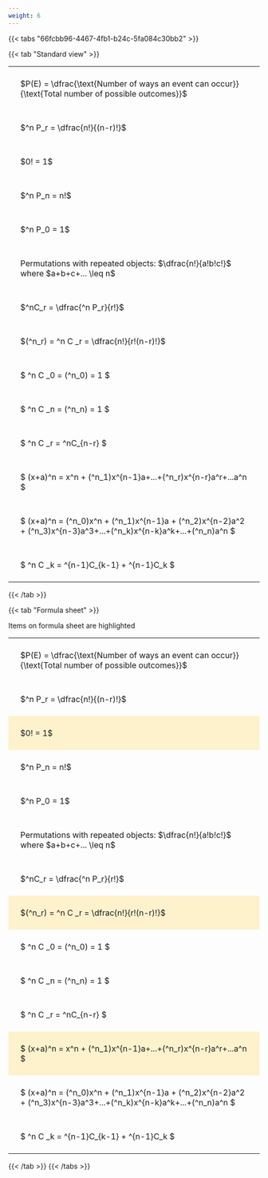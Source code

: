 ```yaml
---
weight: 6
---
```


{{< tabs "66fcbb96-4467-4fb1-b24c-5fa084c30bb2" >}}

{{< tab "Standard view" >}}

<style type="text/css">
#T_2c08e th.col_heading {
  text-align: left;
  font-size: 1em;
}
#T_2c08e td {
  text-align: left;
  font-size: 1em;
  padding: 1.5em;
}
</style>
<table id="T_2c08e">
  <thead>
  </thead>
  <tbody>
    <tr>
      <td id="T_2c08e_row0_col0" class="data row0 col0" >$P(E) = \dfrac{\text{Number of ways an event can occur}}{\text{Total number of possible outcomes}}$</td>
    </tr>
    <tr>
      <td id="T_2c08e_row1_col0" class="data row1 col0" >$^n P_r = \dfrac{n!}{(n-r)!}$</td>
    </tr>
    <tr>
      <td id="T_2c08e_row2_col0" class="data row2 col0" >$0! = 1$</td>
    </tr>
    <tr>
      <td id="T_2c08e_row3_col0" class="data row3 col0" >$^n P_n = n!$</td>
    </tr>
    <tr>
      <td id="T_2c08e_row4_col0" class="data row4 col0" >$^n P_0 = 1$</td>
    </tr>
    <tr>
      <td id="T_2c08e_row5_col0" class="data row5 col0" >Permutations with repeated objects: $\dfrac{n!}{a!b!c!}$ where $a+b+c+... \leq n$</td>
    </tr>
    <tr>
      <td id="T_2c08e_row6_col0" class="data row6 col0" >$^nC_r = \dfrac{^n P_r}{r!}$</td>
    </tr>
    <tr>
      <td id="T_2c08e_row7_col0" class="data row7 col0" >$(^n_r) = ^n C _r = \dfrac{n!}{r!(n-r)!}$</td>
    </tr>
    <tr>
      <td id="T_2c08e_row8_col0" class="data row8 col0" >$ ^n C _0 = (^n_0) = 1 $</td>
    </tr>
    <tr>
      <td id="T_2c08e_row9_col0" class="data row9 col0" >$ ^n C _n = (^n_n) = 1 $</td>
    </tr>
    <tr>
      <td id="T_2c08e_row10_col0" class="data row10 col0" >$ ^n C _r = ^nC_{n-r} $</td>
    </tr>
    <tr>
      <td id="T_2c08e_row11_col0" class="data row11 col0" >$ (x+a)^n = x^n + (^n_1)x^{n-1}a+...+(^n_r)x^{n-r}a^r+...a^n    $</td>
    </tr>
    <tr>
      <td id="T_2c08e_row12_col0" class="data row12 col0" >$ (x+a)^n = (^n_0)x^n + (^n_1)x^{n-1}a + (^n_2)x^{n-2}a^2 + (^n_3)x^{n-3}a^3+...+(^n_k)x^{n-k}a^k+...+(^n_n)a^n $</td>
    </tr>
    <tr>
      <td id="T_2c08e_row13_col0" class="data row13 col0" >$ ^n C _k = ^{n-1}C_{k-1} + ^{n-1}C_k $</td>
    </tr>
  </tbody>
</table>
{{< /tab >}}

{{< tab "Formula sheet" >}}

Items on formula sheet are highlighted 
<br>
<style type="text/css">
#T_da9b1 th.col_heading {
  text-align: left;
  font-size: 1em;
}
#T_da9b1 td {
  text-align: left;
  font-size: 1em;
  padding: 1.5em;
}
#T_da9b1_row0_col0, #T_da9b1_row1_col0, #T_da9b1_row3_col0, #T_da9b1_row4_col0, #T_da9b1_row5_col0, #T_da9b1_row6_col0, #T_da9b1_row8_col0, #T_da9b1_row9_col0, #T_da9b1_row10_col0, #T_da9b1_row12_col0, #T_da9b1_row13_col0 {
  background-color: rgba(0,0,0,0);
}
#T_da9b1_row2_col0, #T_da9b1_row7_col0, #T_da9b1_row11_col0 {
  background-color: rgba(255,194,10, 0.2);
}
</style>
<table id="T_da9b1">
  <thead>
  </thead>
  <tbody>
    <tr>
      <td id="T_da9b1_row0_col0" class="data row0 col0" >$P(E) = \dfrac{\text{Number of ways an event can occur}}{\text{Total number of possible outcomes}}$</td>
    </tr>
    <tr>
      <td id="T_da9b1_row1_col0" class="data row1 col0" >$^n P_r = \dfrac{n!}{(n-r)!}$</td>
    </tr>
    <tr>
      <td id="T_da9b1_row2_col0" class="data row2 col0" >$0! = 1$</td>
    </tr>
    <tr>
      <td id="T_da9b1_row3_col0" class="data row3 col0" >$^n P_n = n!$</td>
    </tr>
    <tr>
      <td id="T_da9b1_row4_col0" class="data row4 col0" >$^n P_0 = 1$</td>
    </tr>
    <tr>
      <td id="T_da9b1_row5_col0" class="data row5 col0" >Permutations with repeated objects: $\dfrac{n!}{a!b!c!}$ where $a+b+c+... \leq n$</td>
    </tr>
    <tr>
      <td id="T_da9b1_row6_col0" class="data row6 col0" >$^nC_r = \dfrac{^n P_r}{r!}$</td>
    </tr>
    <tr>
      <td id="T_da9b1_row7_col0" class="data row7 col0" >$(^n_r) = ^n C _r = \dfrac{n!}{r!(n-r)!}$</td>
    </tr>
    <tr>
      <td id="T_da9b1_row8_col0" class="data row8 col0" >$ ^n C _0 = (^n_0) = 1 $</td>
    </tr>
    <tr>
      <td id="T_da9b1_row9_col0" class="data row9 col0" >$ ^n C _n = (^n_n) = 1 $</td>
    </tr>
    <tr>
      <td id="T_da9b1_row10_col0" class="data row10 col0" >$ ^n C _r = ^nC_{n-r} $</td>
    </tr>
    <tr>
      <td id="T_da9b1_row11_col0" class="data row11 col0" >$ (x+a)^n = x^n + (^n_1)x^{n-1}a+...+(^n_r)x^{n-r}a^r+...a^n    $</td>
    </tr>
    <tr>
      <td id="T_da9b1_row12_col0" class="data row12 col0" >$ (x+a)^n = (^n_0)x^n + (^n_1)x^{n-1}a + (^n_2)x^{n-2}a^2 + (^n_3)x^{n-3}a^3+...+(^n_k)x^{n-k}a^k+...+(^n_n)a^n $</td>
    </tr>
    <tr>
      <td id="T_da9b1_row13_col0" class="data row13 col0" >$ ^n C _k = ^{n-1}C_{k-1} + ^{n-1}C_k $</td>
    </tr>
  </tbody>
</table>
{{< /tab >}}
{{< /tabs >}}